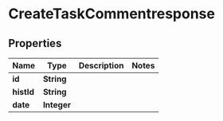 

# CreateTaskCommentresponse


## Properties

| Name | Type | Description | Notes |
|------------ | ------------- | ------------- | -------------|
|**id** | **String** |  |  |
|**histId** | **String** |  |  |
|**date** | **Integer** |  |  |



